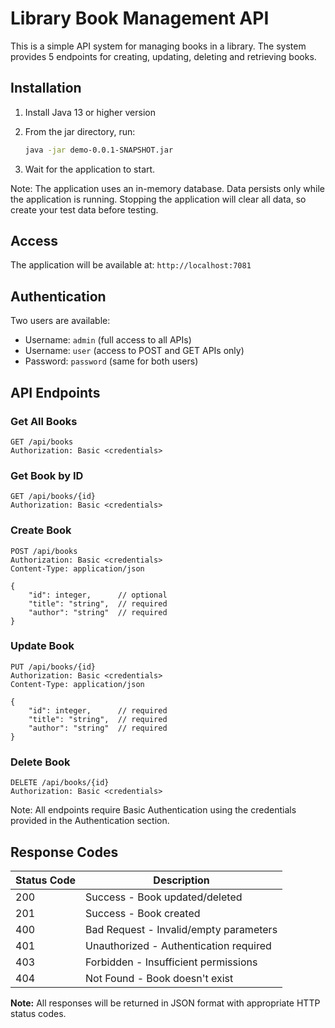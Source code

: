 # Library Book Management API

This is a simple API system for managing books in a library. The system provides 5 endpoints for creating, updating, deleting and retrieving books.

## Installation

1. Install Java 13 or higher version
2. From the jar directory, run:

   ```bash
   java -jar demo-0.0.1-SNAPSHOT.jar
   ```

3. Wait for the application to start.

Note: The application uses an in-memory database. Data persists only while the application is running. Stopping the application will clear all data, so create your test data before testing.

## Access

The application will be available at: `http://localhost:7081`

## Authentication

Two users are available:

- Username: `admin` (full access to all APIs)
- Username: `user` (access to POST and GET APIs only)
- Password: `password` (same for both users)

## API Endpoints

### Get All Books

```http
GET /api/books
Authorization: Basic <credentials>
```

### Get Book by ID

```http
GET /api/books/{id}
Authorization: Basic <credentials>
```

### Create Book

```http
POST /api/books
Authorization: Basic <credentials>
Content-Type: application/json

{
    "id": integer,      // optional
    "title": "string",  // required
    "author": "string"  // required
}
```

### Update Book

```http
PUT /api/books/{id}
Authorization: Basic <credentials>
Content-Type: application/json

{
    "id": integer,      // required
    "title": "string",  // required
    "author": "string"  // required
}
```

### Delete Book

```http
DELETE /api/books/{id}
Authorization: Basic <credentials>
```

Note: All endpoints require Basic Authentication using the credentials provided in the Authentication section.

## Response Codes

| Status Code | Description                            |
| ----------- | -------------------------------------- |
| 200         | Success - Book updated/deleted         |
| 201         | Success - Book created                 |
| 400         | Bad Request - Invalid/empty parameters |
| 401         | Unauthorized - Authentication required |
| 403         | Forbidden - Insufficient permissions   |
| 404         | Not Found - Book doesn't exist         |

**Note:** All responses will be returned in JSON format with appropriate HTTP status codes.
